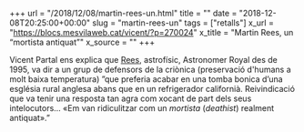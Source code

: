 +++
url = "/2018/12/08/martin-rees-un.html"
title = ""
date = "2018-12-08T20:25:00+00:00"
slug = "martin-rees-un"
tags = ["retalls"]
x_url = "https://blocs.mesvilaweb.cat/vicent/?p=270024"
x_title = "Martin Rees, un “mortista antiquat”"
x_source = ""
+++


Vicent Partal ens explica que [Rees](https://en.wikipedia.org/wiki/Martin_Rees), astrofísic, Astronomer Royal des de 1995, va dir a un grup de defensors de la criònica (preservació d'humans a molt baixa temperatura) ”que preferia acabar en una tomba bonica d’una església rural anglesa abans que en un refrigerador californià. Reivindicació que va tenir una resposta tan agra com xocant de part dels seus intelocutors… «Em van ridiculitzar com un *mortista* (*deathist*) realment antiquat».”
